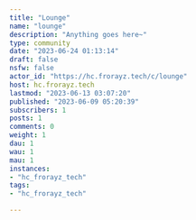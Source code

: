```yaml
---
title: "Lounge" 
name: "lounge"
description: "Anything goes here~"
type: community
date: "2023-06-24 01:13:14"
draft: false
nsfw: false
actor_id: "https://hc.frorayz.tech/c/lounge"
host: hc.frorayz.tech
lastmod: "2023-06-13 03:07:20"
published: "2023-06-09 05:20:39"
subscribers: 1
posts: 1
comments: 0
weight: 1
dau: 1
wau: 1
mau: 1
instances:
- "hc_frorayz_tech"
tags: 
- "hc_frorayz_tech"

---
```

